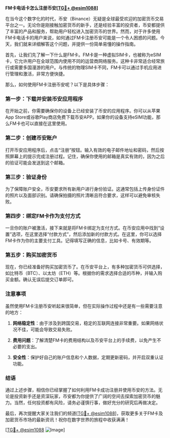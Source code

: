 **FM卡电话卡怎么注册币安[[TG💪+ @esim1088](https://t.me/s/esim1088)]**

在当今这个数字化的时代，币安（Binance）无疑是全球最受欢迎的加密货币交易平台之一。无论你是刚接触加密货币的新手，还是经验丰富的投资者，币安都提供了丰富的产品和服务，帮助用户轻松进入加密货币的世界。然而，对于许多使用FM卡电话卡的用户来说，如何通过FM卡注册币安可能是一个令人困惑的问题。今天，我们就来详细解答这个问题，并提供一份简单易懂的操作指南。

首先，让我们先了解一下什么是FM卡。FM卡是一种虚拟SIM卡，也被称为eSIM卡，它允许用户在全球范围内使用不同的运营商网络服务。这种卡非常适合经常旅行或需要多国漫游的用户。与传统的物理SIM卡不同，FM卡可以通过手机应用进行管理和激活，非常方便快捷。

那么，如何使用FM卡注册币安呢？以下是具体步骤：

### 第一步：下载并安装币安应用程序

在开始之前，你需要确保你的设备上已经安装了币安的应用程序。你可以从苹果App Store或谷歌Play商店免费下载币安APP。如果你的设备支持eSIM功能，那么FM卡也可以直接在这里使用。

### 第二步：创建币安账户

打开币安应用程序后，点击“注册”按钮。输入有效的电子邮件地址和密码，然后按照屏幕上的提示完成注册过程。记住，确保你使用的邮箱是真实有效的，因为之后的验证可能会发送到这个邮箱。

### 第三步：验证身份

为了保障账户安全，币安要求所有新用户进行身份验证。这通常包括上传身份证件的照片以及面部识别。请确保拍摄的照片清晰且符合要求，这样可以避免审核失败。

### 第四步：绑定FM卡作为支付方式

一旦你的账户被激活，接下来就是将FM卡绑定为支付方式。在币安应用中找到“设置”选项，在这里选择“付款方式”，然后添加新的付款方式。在这里，你可以选择FM卡作为你的主要支付工具。记得填写正确的信息，比如卡号、有效期等。

### 第五步：购买加密货币

现在，你已经准备好购买加密货币了。在币安平台上，有多种加密货币可供选择，如比特币（BTC）、以太坊（ETH）等。根据你的需求选择合适的币种，并输入购买金额。确认无误后提交订单即可。

### 注意事项

虽然使用FM卡注册币安听起来很简单，但在实际操作过程中还是有一些需要注意的地方：

1. **网络稳定性**：由于涉及到跨国交易，稳定的互联网连接非常重要。如果网络状况不佳，可能会导致交易失败。
   
2. **费用问题**：了解清楚FM卡的费用结构以及币安平台上的手续费，以免产生不必要的支出。

3. **安全性**：保护好自己的账户信息和个人数据，定期更新密码，并开启双重认证功能。

### 结语

通过上述步骤，相信你已经掌握了如何利用FM卡成功注册并使用币安的方法。无论是投资新手还是资深玩家，币安都为你提供了广阔的空间去探索加密货币的魅力。当然，任何投资都有风险，请务必谨慎行事，做好充分的研究后再做决定。

最后，再次提醒大家关注我们的频道[[TG💪+ @esim1088](https://t.me/s/esim1088)]，获取更多关于FM卡及加密货币市场的最新资讯！祝你在数字世界的旅程中收获满满！

[[TG💪+ @esim1088](https://t.me/s/esim1088) ![Image](https://i.postimg.cc/4NQfJmqS/Snipaste-2025-05-13-00-14-12.png)]
